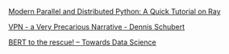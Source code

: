 

[Modern Parallel and Distributed Python: A Quick Tutorial on Ray](https://medium.com/@robertnishihara/modern-parallel-and-distributed-python-a-quick-tutorial-on-ray-99f8d70369b8)



[VPN - a Very Precarious Narrative - Dennis Schubert](https://schub.io/blog/2019/04/08/very-precarious-narrative.html)



[BERT to the rescue! – Towards Data Science](https://towardsdatascience.com/bert-to-the-rescue-17671379687f)
